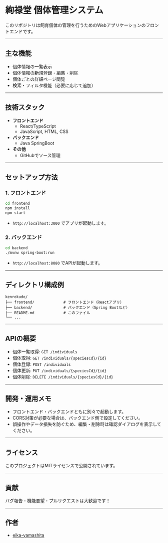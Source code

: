 # 絢禄堂 個体管理システム

このリポジトリは飼育個体の管理を行うためのWebアプリケーションのフロントエンドです。

---

## 主な機能

- 個体情報の一覧表示
- 個体情報の新規登録・編集・削除
- 個体ごとの詳細ページ閲覧
- 検索・フィルタ機能（必要に応じて追加）


---

## 技術スタック

- **フロントエンド**
  - React/TypeScript
  - JavaScript, HTML, CSS
- **バックエンド**
  - Java SpringBoot
- **その他**
  - GitHubでソース管理

---

## セットアップ方法

### 1. フロントエンド

```bash
cd frontend
npm install
npm start
```
- `http://localhost:3000` でアプリが起動します。

### 2. バックエンド

```bash
cd backend
./mvnw spring-boot:run
```
- `http://localhost:8080` でAPIが起動します。

---

## ディレクトリ構成例

```
kenrokudo/
├── frontend/             # フロントエンド（Reactアプリ）
├── backend/              # バックエンド（Spring Bootなど）
├── README.md             # このファイル
└── ...
```

---

## APIの概要

- 個体一覧取得: `GET /individuals`
- 個体取得: `GET /individuals/{speciesCd}/{id}`
- 個体登録: `POST /individuals`
- 個体更新: `PUT /individuals/{speciesCd}/{id}`
- 個体削除: `DELETE /individuals/{speciesCd}/{id}`

---

## 開発・運用メモ

- フロントエンド・バックエンドともに別々で起動します。
- CORS対策が必要な場合は、バックエンド側で設定してください。
- 誤操作やデータ損失を防ぐため、編集・削除時は確認ダイアログを表示してください。

---

## ライセンス

このプロジェクトはMITライセンスで公開されています。

---

## 貢献

バグ報告・機能要望・プルリクエストは大歓迎です！

---

## 作者

- [eika-yamashita](https://github.com/eika-yamashita)